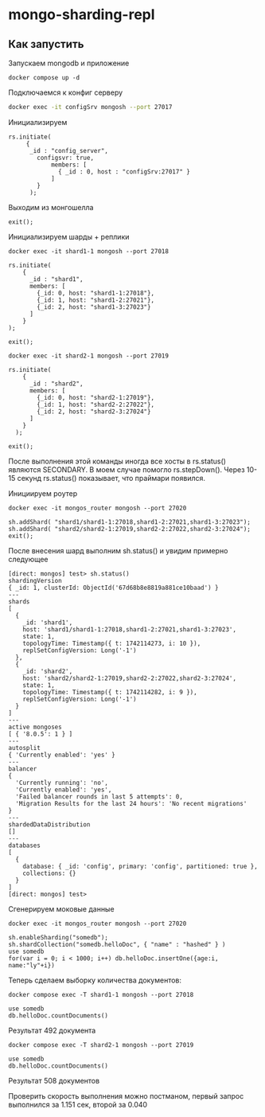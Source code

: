 # mongo-sharding-repl

## Как запустить

Запускаем mongodb и приложение

```shell
docker compose up -d
```

Подключаемся к конфиг серверу

```bash
docker exec -it configSrv mongosh --port 27017
```

Инициализируем

```shell
rs.initiate(
     {
      _id : "config_server",
        configsvr: true,
            members: [
              { _id : 0, host : "configSrv:27017" }
            ]
        }
      );
```

Выходим из монгошелла

```shell
exit();
```


Инициализируем шарды + реплики

```shell
docker exec -it shard1-1 mongosh --port 27018

rs.initiate(
    {
      _id : "shard1",
      members: [
        {_id: 0, host: "shard1-1:27018"},
        {_id: 1, host: "shard1-2:27021"},
        {_id: 2, host: "shard1-3:27023"}
      ]
    }
);

exit();
```

```shell
docker exec -it shard2-1 mongosh --port 27019

rs.initiate(
    {
      _id : "shard2",
      members: [
        {_id: 0, host: "shard2-1:27019"},
        {_id: 1, host: "shard2-2:27022"},
        {_id: 2, host: "shard2-3:27024"}
      ]
    }
  );

exit();
```

После выполнения этой команды иногда все хосты в rs.status() являются SECONDARY. В моем случае помогло rs.stepDown(). Через 10-15 секунд rs.status() показывает, что праймари появился.


Инициируем роутер

```shell
docker exec -it mongos_router mongosh --port 27020

sh.addShard( "shard1/shard1-1:27018,shard1-2:27021,shard1-3:27023");
sh.addShard( "shard2/shard2-1:27019,shard2-2:27022,shard2-3:27024");
exit();
```

После внесения шард выполним sh.status() и увидим примерно следующее
```shell
[direct: mongos] test> sh.status()
shardingVersion
{ _id: 1, clusterId: ObjectId('67d68b8e8819a881ce10baad') }
---
shards
[
  {
    _id: 'shard1',
    host: 'shard1/shard1-1:27018,shard1-2:27021,shard1-3:27023',
    state: 1,
    topologyTime: Timestamp({ t: 1742114273, i: 10 }),
    replSetConfigVersion: Long('-1')
  },
  {
    _id: 'shard2',
    host: 'shard2/shard2-1:27019,shard2-2:27022,shard2-3:27024',
    state: 1,
    topologyTime: Timestamp({ t: 1742114282, i: 9 }),
    replSetConfigVersion: Long('-1')
  }
]
---
active mongoses
[ { '8.0.5': 1 } ]
---
autosplit
{ 'Currently enabled': 'yes' }
---
balancer
{
  'Currently running': 'no',
  'Currently enabled': 'yes',
  'Failed balancer rounds in last 5 attempts': 0,
  'Migration Results for the last 24 hours': 'No recent migrations'
}
---
shardedDataDistribution
[]
---
databases
[
  {
    database: { _id: 'config', primary: 'config', partitioned: true },
    collections: {}
  }
]
[direct: mongos] test>
```

Сгенерируем моковые данные

```shell
docker exec -it mongos_router mongosh --port 27020
```
```shell
sh.enableSharding("somedb");
sh.shardCollection("somedb.helloDoc", { "name" : "hashed" } )
use somedb
for(var i = 0; i < 1000; i++) db.helloDoc.insertOne({age:i, name:"ly"+i})
```


Теперь сделаем выборку количества документов:

```shell
docker compose exec -T shard1-1 mongosh --port 27018
```

```shell
use somedb
db.helloDoc.countDocuments()
```

Результат 492 документа

```shell
docker compose exec -T shard2-1 mongosh --port 27019
```

```shell
use somedb
db.helloDoc.countDocuments()
```

Результат 508 документов

Проверить скорость выполнения можно постманом, первый запрос выполнился за 1.151 сек, второй за 0.040
